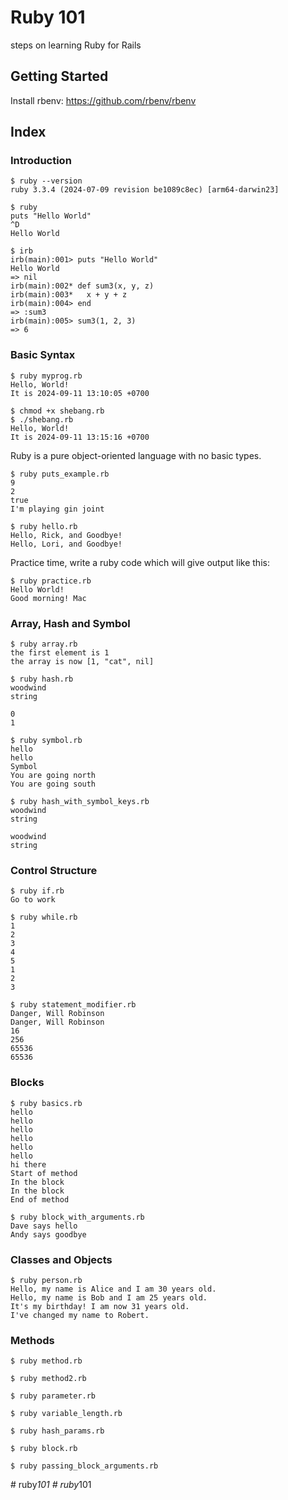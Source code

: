 # Ruby 101
steps on learning Ruby for Rails

## Getting Started
Install rbenv: https://github.com/rbenv/rbenv

## Index
### Introduction
```
$ ruby --version
ruby 3.3.4 (2024-07-09 revision be1089c8ec) [arm64-darwin23]
```
```
$ ruby
puts "Hello World"
^D
Hello World
```
```
$ irb
irb(main):001> puts "Hello World"
Hello World
=> nil
irb(main):002* def sum3(x, y, z)
irb(main):003*   x + y + z
irb(main):004> end
=> :sum3
irb(main):005> sum3(1, 2, 3)
=> 6
```

### Basic Syntax
```
$ ruby myprog.rb
Hello, World!
It is 2024-09-11 13:10:05 +0700
```

```
$ chmod +x shebang.rb
$ ./shebang.rb
Hello, World!
It is 2024-09-11 13:15:16 +0700
```

Ruby is a pure object-oriented language with no basic types.
```
$ ruby puts_example.rb
9
2
true
I'm playing gin joint
```

```
$ ruby hello.rb
Hello, Rick, and Goodbye!
Hello, Lori, and Goodbye!
```

Practice time, write a ruby code which will give output like this:
```
$ ruby practice.rb
Hello World!
Good morning! Mac
```

### Array, Hash and Symbol
```
$ ruby array.rb
the first element is 1
the array is now [1, "cat", nil]
```

```
$ ruby hash.rb
woodwind
string

0
1
```

```
$ ruby symbol.rb
hello
hello
Symbol
You are going north
You are going south
```

```
$ ruby hash_with_symbol_keys.rb
woodwind
string

woodwind
string
```
### Control Structure
```
$ ruby if.rb
Go to work
```

```
$ ruby while.rb
1
2
3
4
5
1
2
3
```

```
$ ruby statement_modifier.rb
Danger, Will Robinson
Danger, Will Robinson
16
256
65536
65536
```
### Blocks
```
$ ruby basics.rb
hello
hello
hello
hello
hello
hello
hi there
Start of method
In the block
In the block
End of method
```

```
$ ruby block_with_arguments.rb
Dave says hello
Andy says goodbye
```
### Classes and Objects
```
$ ruby person.rb
Hello, my name is Alice and I am 30 years old.
Hello, my name is Bob and I am 25 years old.
It's my birthday! I am now 31 years old.
I've changed my name to Robert.
```

### Methods
```
$ ruby method.rb
```

```
$ ruby method2.rb
```

```
$ ruby parameter.rb
```

```
$ ruby variable_length.rb
```

```
$ ruby hash_params.rb
```

```
$ ruby block.rb
```

```
$ ruby passing_block_arguments.rb
```

#   r u b y _ 1 0 1  
 #   r u b y _ 1 0 1  
 